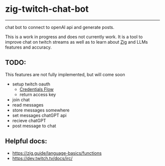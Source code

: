 # zig-twitch-chat-bot

---

chat bot to connect to openAI api and generate posts.

This is a work in progress and does not currently work. It is a tool to improve chat on twitch streams as well as to learn about [Zig](https://ziglang.org/documentation/master/#Introduction) and LLMs features and accuracy.

## TODO:

This features are not fully implemented, but will come soon

* setup twitch oauth
  * [Credentials Flow](https://dev.twitch.tv/docs/authentication/getting-tokens-oauth/#client-credentials-grant-flow)
  * return access key
* join chat
* read messages
* store messages somewhere
* set messages chatGPT api
* recieve chatGPT
* post message to chat

## Helpful docs:

* https://zig.guide/language-basics/functions
* https://dev.twitch.tv/docs/irc/
